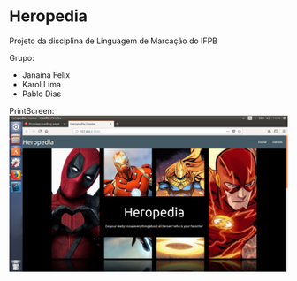 # Heropedia
Projeto da disciplina de Linguagem de Marcação do IFPB  

Grupo:
- Janaina Felix
- Karol Lima
- Pablo Dias

PrintScreen:  
![](img/homeprint.png)


